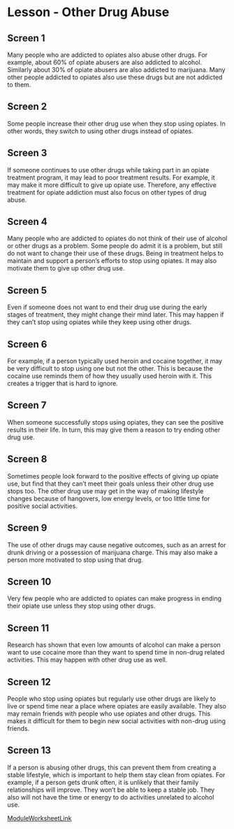 # Lesson - Other Drug Abuse

## Screen 1
Many people who are addicted to opiates also abuse other drugs.  For example, about 60% of opiate abusers are also addicted to alcohol.  Similarly about 30% of opiate abusers are also addicted to marijuana.  Many other people addicted to opiates also use these drugs but are not addicted to them.

## Screen 2
Some people increase their other drug use when they stop using opiates.  In other words, they switch to using other drugs instead of opiates.

## Screen 3
If someone continues to use other drugs while taking part in an opiate treatment program, it may lead to poor treatment results.  For example, it may make it more difficult to give up opiate use.  Therefore, any effective treatment for opiate addiction must also focus on other types of drug abuse.

## Screen 4
Many people who are addicted to opiates do not think of their use of alcohol or other drugs as a problem.  Some people do admit it is a problem, but still do not want to change their use of these drugs.  Being in treatment helps to maintain and support a person’s efforts to stop using opiates.  It may also motivate them to give up other drug use.

## Screen 5
Even if someone does not want to end their drug use during the early stages of treatment, they might change their mind later.  This may happen if they can’t stop using opiates while they keep using other drugs.

## Screen 6
For example, if a person typically used heroin and cocaine together, it may be very difficult to stop using one but not the other.  This is because the cocaine use reminds them of how they usually used heroin with it.  This creates a trigger that is hard to ignore.

## Screen 7
When someone successfully stops using opiates, they can see the positive results in their life.  In turn, this may give them a reason to try ending other drug use.

## Screen 8
Sometimes people look forward to the positive effects of giving up opiate use, but find that they can’t meet their goals unless their other drug use stops too.  The other drug use may get in the way of making lifestyle changes because of hangovers, low energy levels, or too little time for positive social activities.

## Screen 9
The use of other drugs may cause negative outcomes, such as an arrest for drunk driving or a possession of marijuana charge.  This may also make a person more motivated to stop using that drug.

## Screen 10
Very few people who are addicted to opiates can make progress in ending their opiate use unless they stop using other drugs.

## Screen 11
Research has shown that even low amounts of alcohol can make a person want to use cocaine more than they want to spend time in non-drug related activities.  This may happen with other drug use as well.

## Screen 12
People who stop using opiates but regularly use other drugs are likely to live or spend time near a place where opiates are easily available.  They also may remain friends with people who use opiates and other drugs.  This makes it difficult for them to begin new social activities with non-drug using friends.

## Screen 13
If a person is abusing other drugs, this can prevent them from creating a stable lifestyle, which is important to help them stay clean from opiates.  For example, if a person gets drunk often, it is unlikely that their family relationships will improve.  They won’t be able to keep a stable job.  They also will not have the time or energy to do activities unrelated to alcohol use.

[ModuleWorksheetLink](OtherDrugUse.pdf)

